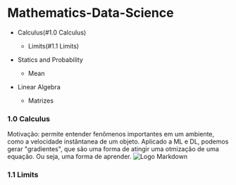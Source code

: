 # Mathematics-Data-Science

- Calculus(#1.0 Calculus)
    - Limits(#1.1 Limits)

- Statics and Probability
    - Mean

- Linear Algebra
    - Matrizes


### 1.0 Calculus
Motivação: permite entender fenômenos importantes em um ambiente, como a velocidade instântanea de um objeto.
Aplicado a ML e DL, podemos gerar "gradientes", que são uma forma de atingir uma otmização de uma equação. Ou seja, uma forma de aprender. 
![Logo Markdown](https://w7.pngwing.com/pngs/405/160png-transparent-partial-derivative-partial-differential-equation-multivariable-calculus-mathematics-purple-angle-gradient.png)

### 1.1 Limits

